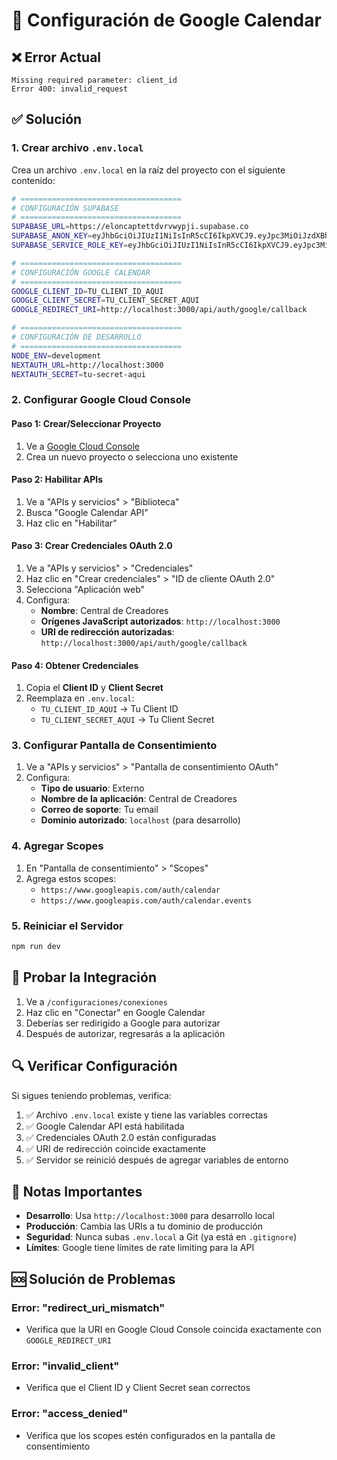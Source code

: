 # 🔧 Configuración de Google Calendar

## ❌ Error Actual
```
Missing required parameter: client_id
Error 400: invalid_request
```

## ✅ Solución

### 1. Crear archivo `.env.local`

Crea un archivo `.env.local` en la raíz del proyecto con el siguiente contenido:

```bash
# ====================================
# CONFIGURACIÓN SUPABASE
# ====================================
SUPABASE_URL=https://eloncaptettdvrvwypji.supabase.co
SUPABASE_ANON_KEY=eyJhbGciOiJIUzI1NiIsInR5cCI6IkpXVCJ9.eyJpc3MiOiJzdXBhYmFzZSIsInJlZiI6ImVsb25jYXB0ZXR0ZHZydnd5cGppIiwicm9sZSI6ImFub24iLCJpYXQiOjE3NTAxMTYwMjQsImV4cCI6MjA2NTY5MjAyNH0.CFQ1kOCoNgNZ74yOF6qymrUUPV9V0B8JX2sfjc8LUv0
SUPABASE_SERVICE_ROLE_KEY=eyJhbGciOiJIUzI1NiIsInR5cCI6IkpXVCJ9.eyJpc3MiOiJzdXBhYmFzZSIsInJlZiI6ImVsb25jYXB0ZXR0ZHZydnd5cGppIiwicm9sZSI6InNlcnZpY2Vfcm9sZSIsImlhdCI6MTc1MDExNjAyNCwiZXhwIjoyMDY1NjkyMDI0fQ.b4-pu9KmNmn6jYYv1HgSKtoSRzjZDEEpdhtHcXxqWxw

# ====================================
# CONFIGURACIÓN GOOGLE CALENDAR
# ====================================
GOOGLE_CLIENT_ID=TU_CLIENT_ID_AQUI
GOOGLE_CLIENT_SECRET=TU_CLIENT_SECRET_AQUI
GOOGLE_REDIRECT_URI=http://localhost:3000/api/auth/google/callback

# ====================================
# CONFIGURACIÓN DE DESARROLLO
# ====================================
NODE_ENV=development
NEXTAUTH_URL=http://localhost:3000
NEXTAUTH_SECRET=tu-secret-aqui
```

### 2. Configurar Google Cloud Console

#### Paso 1: Crear/Seleccionar Proyecto
1. Ve a [Google Cloud Console](https://console.cloud.google.com/)
2. Crea un nuevo proyecto o selecciona uno existente

#### Paso 2: Habilitar APIs
1. Ve a "APIs y servicios" > "Biblioteca"
2. Busca "Google Calendar API"
3. Haz clic en "Habilitar"

#### Paso 3: Crear Credenciales OAuth 2.0
1. Ve a "APIs y servicios" > "Credenciales"
2. Haz clic en "Crear credenciales" > "ID de cliente OAuth 2.0"
3. Selecciona "Aplicación web"
4. Configura:
   - **Nombre**: Central de Creadores
   - **Orígenes JavaScript autorizados**: `http://localhost:3000`
   - **URI de redirección autorizadas**: `http://localhost:3000/api/auth/google/callback`

#### Paso 4: Obtener Credenciales
1. Copia el **Client ID** y **Client Secret**
2. Reemplaza en `.env.local`:
   - `TU_CLIENT_ID_AQUI` → Tu Client ID
   - `TU_CLIENT_SECRET_AQUI` → Tu Client Secret

### 3. Configurar Pantalla de Consentimiento

1. Ve a "APIs y servicios" > "Pantalla de consentimiento OAuth"
2. Configura:
   - **Tipo de usuario**: Externo
   - **Nombre de la aplicación**: Central de Creadores
   - **Correo de soporte**: Tu email
   - **Dominio autorizado**: `localhost` (para desarrollo)

### 4. Agregar Scopes

1. En "Pantalla de consentimiento" > "Scopes"
2. Agrega estos scopes:
   - `https://www.googleapis.com/auth/calendar`
   - `https://www.googleapis.com/auth/calendar.events`

### 5. Reiniciar el Servidor

```bash
npm run dev
```

## 🧪 Probar la Integración

1. Ve a `/configuraciones/conexiones`
2. Haz clic en "Conectar" en Google Calendar
3. Deberías ser redirigido a Google para autorizar
4. Después de autorizar, regresarás a la aplicación

## 🔍 Verificar Configuración

Si sigues teniendo problemas, verifica:

1. ✅ Archivo `.env.local` existe y tiene las variables correctas
2. ✅ Google Calendar API está habilitada
3. ✅ Credenciales OAuth 2.0 están configuradas
4. ✅ URI de redirección coincide exactamente
5. ✅ Servidor se reinició después de agregar variables de entorno

## 📝 Notas Importantes

- **Desarrollo**: Usa `http://localhost:3000` para desarrollo local
- **Producción**: Cambia las URIs a tu dominio de producción
- **Seguridad**: Nunca subas `.env.local` a Git (ya está en `.gitignore`)
- **Límites**: Google tiene límites de rate limiting para la API

## 🆘 Solución de Problemas

### Error: "redirect_uri_mismatch"
- Verifica que la URI en Google Cloud Console coincida exactamente con `GOOGLE_REDIRECT_URI`

### Error: "invalid_client"
- Verifica que el Client ID y Client Secret sean correctos

### Error: "access_denied"
- Verifica que los scopes estén configurados en la pantalla de consentimiento
